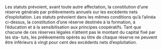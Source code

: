 Les statuts prévoient, avant toute autre affectation, la constitution d’une réserve générale par prélèvements annuels sur les excédents nets d’exploitation.
Les statuts prévoient dans les mêmes conditions qu’à l’alinéa ci-dessus, la constitution d’une réserve destinée à la formation, à l’éducation et à la sensibilisation aux principes coopératifs.
Tant que chacune de ces réserves légales n’atteint pas le montant du capital fixé par les sta- tuts, les prélèvements opérés au titre de chaque réserve ne peuvent être inférieurs à vingt pour cent des excédents nets d’exploitation.
